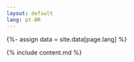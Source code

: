 ```yaml
---
layout: default
lang: pt-BR
---
```


{%- assign data =  site.data[page.lang] %}


{% include content.md %}
